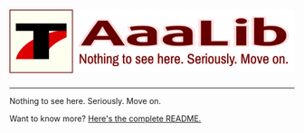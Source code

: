 # ![AaaLib](https://raw.githubusercontent.com/Tenacom/AaaLib/main/graphics/Readme.png)

---

Nothing to see here. Seriously. Move on.

Want to know more? [Here's the complete README.](https://github.com/Tenacom/AaaLib#readme)
